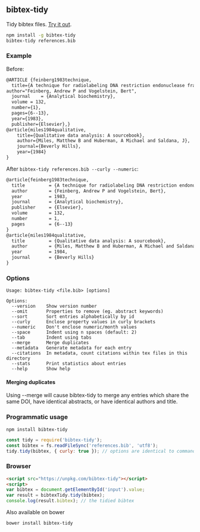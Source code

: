 ## bibtex-tidy

Tidy bibtex files. [Try it out](https://flamingtempura.github.io/bibtex-tidy/).

```sh
npm install -g bibtex-tidy
bibtex-tidy references.bib
```

### Example

Before:
```latex
@ARTICLE {feinberg1983technique,
  title={A technique for radiolabeling DNA restriction endonuclease fragments to high specific activity},
author="Feinberg, Andrew P and Vogelstein, Bert",
  journal    = {Analytical biochemistry},
  volume = 132,
  number={1},
  pages={6--13},
  year={1983},
  publisher={Elsevier},}
@article{miles1984qualitative,
    title={Qualitative data analysis: A sourcebook},
    author={Miles, Matthew B and Huberman, A Michael and Saldana, J},
    journal={Beverly Hills},
    year={1984} 
}
```

After `bibtex-tidy references.bib --curly --numeric`:
```latex
@article{feinberg1983technique,
  title         = {A technique for radiolabeling DNA restriction endonuclease fragments to high specific activity},
  author        = {Feinberg, Andrew P and Vogelstein, Bert},
  year          = 1983,
  journal       = {Analytical biochemistry},
  publisher     = {Elsevier},
  volume        = 132,
  number        = 1,
  pages         = {6--13}
}
@article{miles1984qualitative,
  title         = {Qualitative data analysis: A sourcebook},
  author        = {Miles, Matthew B and Huberman, A Michael and Saldana, J},
  year          = 1984,
  journal       = {Beverly Hills}
}
```

### Options
```
Usage: bibtex-tidy <file.bib> [options]

Options:
  --version    Show version number
  --omit       Properties to remove (eg. abstract keywords)
  --sort       Sort entries alphabetically by id
  --curly      Enclose property values in curly brackets
  --numeric    Don't enclose numeric/month values
  --space      Indent using n spaces (default: 2)
  --tab        Indent using tabs
  --merge      Merge duplicates
  --metadata   Generate metadata for each entry
  --citations  In metadata, count citations within tex files in this directory
  --stats      Print statistics about entries
  --help       Show help
```

#### Merging duplicates

Using --merge will cause bibtex-tidy to merge any entries which share the same DOI, have identical abstracts, or have identical authors and title.

### Programmatic usage

```
npm install bibtex-tidy
```
```js
const tidy = require('bibtex-tidy');
const bibtex = fs.readFileSync('references.bib', 'utf8');
tidy.tidy(bibtex, { curly: true }); // options are identical to command line usage
```

### Browser

```html
<script src="https://unpkg.com/bibtex-tidy"></script>
<script>
var bibtex = document.getElementById('input').value;
var result = bibtexTidy.tidy(bibtex);
console.log(result.bibtex); // the tidied bibtex
```

Also available on bower
```sh
bower install bibtex-tidy
```
